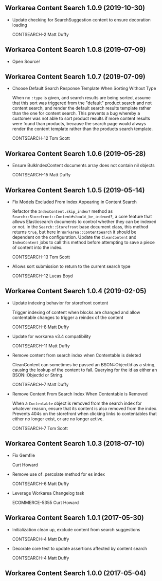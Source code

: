 Workarea Content Search 1.0.9 (2019-10-30)
--------------------------------------------------------------------------------

*   Update checking for SearchSuggestion content to ensure decoration loading

    CONTSEARCH-2
    Matt Duffy



Workarea Content Search 1.0.8 (2019-07-09)
--------------------------------------------------------------------------------

*   Open Source!


Workarea Content Search 1.0.7 (2019-07-09)
--------------------------------------------------------------------------------

*   Choose Default Search Response Template When Sorting Without Type

    When no `:type` is given, and search results are being sorted, assume
    that this sort was triggered from the "default" product search and not
    content search, and render the default search results template rather
    than the one for content search. This prevents a bug whereby a customer
    was not able to sort product results if more content results were found
    than products, because the search page would always render the content
    template rather than the products search template.

    CONTSEARCH-12
    Tom Scott



Workarea Content Search 1.0.6 (2019-05-28)
--------------------------------------------------------------------------------

*   Ensure BulkIndexContent documents array does not contain nil objects

    CONTSEARCH-15
    Matt Duffy



Workarea Content Search 1.0.5 (2019-05-14)
--------------------------------------------------------------------------------

*   Fix Models Excluded From Index Appearing in Content Search

    Refactor the `IndexContent.skip_index?` method as
    `Search::Storefront::Content#should_be_indexed?`, a core feature that
    allows Elasticsearch documents to control whether they can be indexed or
    not. In the `Search::Storefront` base document class, this method returns
    `true`, but here in `Workarea::ContentSearch` it should be dependent on
    the configuration. Update the `CleanContent` and `IndexContent` jobs to
    call this method before attempting to save a piece of content into the
    index.

    CONTSEARCH-13
    Tom Scott

*   Allows sort submission to return to the current search type

    CONTSEARCH-12
    Lucas Boyd



Workarea Content Search 1.0.4 (2019-02-05)
--------------------------------------------------------------------------------

*   Update indexing behavior for storefront content

    Trigger indexing of content when blocks are changed and
    allow contentable changes to trigger a reindex of the content

    CONTSEARCH-8
    Matt Duffy

*   Update for workarea v3.4 compatibility

    CONTSEARCH-11
    Matt Duffy

*   Remove content from search index when Contentable is deleted

    CleanContent can sometimes be passed an BSON::ObjectId as a string,
    causing the lookup of the content to fail. Querying for the id as
    either an BSON::ObjectId or String.

    CONTSEARCH-7
    Matt Duffy

*   Remove Content From Search Index When Contentable is Removed

    When a `Contentable` object is removed from the search index for
    whatever reason, ensure that its content is also removed from the index.
    Prevents 404s on the storefront when clicking links to contentables that
    either no longer exist, or are no longer active.

    CONTSEARCH-7
    Tom Scott



Workarea Content Search 1.0.3 (2018-07-10)
--------------------------------------------------------------------------------

*   Fix Gemfile

    Curt Howard

*   Remove use of .percolate method for es index

    CONTSEARCH-6
    Matt Duffy

*   Leverage Workarea Changelog task

    ECOMMERCE-5355
    Curt Howard



Workarea Content Search 1.0.1 (2017-05-30)
--------------------------------------------------------------------------------

*   Initialization clean up, exclude content from search suggestions

    CONTSEARCH-4
    Matt Duffy

*   Decorate core test to update assertions affected by content search

    CONTSEARCH-4
    Matt Duffy


Workarea Content Search 1.0.0 (2017-05-04)
--------------------------------------------------------------------------------

